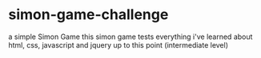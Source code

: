 # simon-game-challenge
a simple Simon Game 
this simon game tests everything i've learned about html, css, javascript and jquery up to this point (intermediate level)
